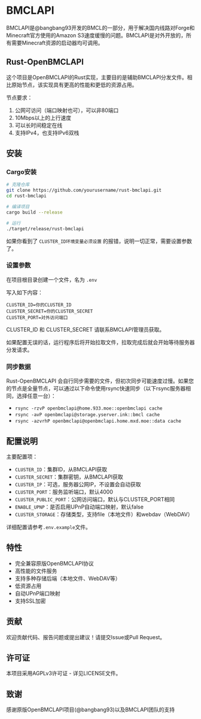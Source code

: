 # BMCLAPI

BMCLAPI是@bangbang93开发的BMCL的一部分，用于解决国内线路对Forge和Minecraft官方使用的Amazon S3速度缓慢的问题。BMCLAPI是对外开放的，所有需要Minecraft资源的启动器均可调用。

## Rust-OpenBMCLAPI

这个项目是OpenBMCLAPI的Rust实现，主要目的是辅助BMCLAPI分发文件。相比原始节点，该实现具有更高的性能和更低的资源占用。

节点要求：

1. 公网可访问（端口映射也可），可以非80端口
2. 10Mbps以上的上行速度
3. 可以长时间稳定在线
4. 支持IPv4，也支持IPv6双栈

## 安装

### Cargo安装

```bash
# 克隆仓库
git clone https://github.com/yourusername/rust-bmclapi.git
cd rust-bmclapi

# 编译项目
cargo build --release

# 运行
./target/release/rust-bmclapi
```

如果你看到了 `CLUSTER_ID环境变量必须设置` 的报错，说明一切正常，需要设置参数了。

### 设置参数

在项目根目录创建一个文件，名为 `.env`

写入如下内容：

```env
CLUSTER_ID=你的CLUSTER_ID
CLUSTER_SECRET=你的CLUSTER_SECRET
CLUSTER_PORT=对外访问端口
```

CLUSTER_ID 和 CLUSTER_SECRET 请联系BMCLAPI管理员获取。

如果配置无误的话，运行程序后将开始拉取文件，拉取完成后就会开始等待服务器分发请求。

### 同步数据

Rust-OpenBMCLAPI 会自行同步需要的文件，但初次同步可能速度过慢。如果您的节点是全量节点，可以通过以下命令使用rsync快速同步（以下rsync服务器相同，选择任意一台）：

* `rsync -rzvP openbmclapi@home.933.moe::openbmclapi cache`
* `rsync -avP openbmclapi@storage.yserver.ink::bmcl cache`
* `rsync -azvrhP openbmclapi@openbmclapi.home.mxd.moe::data cache`

## 配置说明

主要配置项：

* `CLUSTER_ID`：集群ID，从BMCLAPI获取
* `CLUSTER_SECRET`：集群密钥，从BMCLAPI获取
* `CLUSTER_IP`：可选，服务器公网IP，不设置会自动获取
* `CLUSTER_PORT`：服务监听端口，默认4000
* `CLUSTER_PUBLIC_PORT`：公网访问端口，默认与CLUSTER_PORT相同
* `ENABLE_UPNP`：是否启用UPnP自动端口映射，默认false
* `CLUSTER_STORAGE`：存储类型，支持file（本地文件）和webdav（WebDAV）

详细配置请参考`.env.example`文件。

## 特性

* 完全兼容原版OpenBMCLAPI协议
* 高性能的文件服务
* 支持多种存储后端（本地文件、WebDAV等）
* 低资源占用
* 自动UPnP端口映射
* 支持SSL加密

## 贡献

欢迎贡献代码、报告问题或提出建议！请提交Issue或Pull Request。

## 许可证

本项目采用AGPLv3许可证 - 详见LICENSE文件。

## 致谢

感谢原版OpenBMCLAPI项目(@bangbang93)以及BMCLAPI团队的支持
